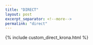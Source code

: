 ```yaml
---
title: "DIRECT"
layout: post
excerpt_separator: <!--more-->
permalink: "direct"
---
```


<!--more-->

{% include custom_direct_krona.html %}
